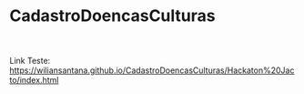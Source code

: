 # CadastroDoencasCulturas

<br><br>
Link Teste: https://wiliansantana.github.io/CadastroDoencasCulturas/Hackaton%20Jacto/index.html
